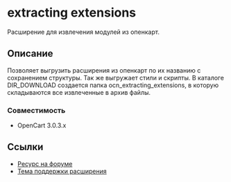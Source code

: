 # extracting extensions
Расширение для извлечения модулей из опенкарт.

## Описание
Позволяет выгрузить расширения из опенкарт по их названию с сохранением структуры. Так же выгружает стили и скрипты. В каталоге DIR_DOWNLOAD создается папка ocn_extracting_extensions, в которую складываются все извлеченные в архив файлы.

### Совместимость
- OpenCart 3.0.3.x

## Ссылки
- [Ресурс на форуме](https://forum.opencart.name/resources/59/)
- [Тема поддержки расширения](https://forum.opencart.name/threads/ocn-extracting-extensions.85/)
